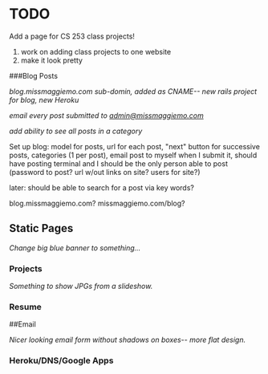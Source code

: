 # TODO

Add a page for CS 253 class projects!
1. work on adding class projects to one website
2. make it look pretty


###Blog Posts

*blog.missmaggiemo.com sub-domin, added as CNAME-- new rails project for blog, new Heroku*

*email every post submitted to admin@missmaggiemo.com*

*add ability to see all posts in a category*


Set up blog: model for posts, url for each post, "next" button for successive posts, categories (1 per post), email post to myself when I submit it, should have posting terminal and I should be the only person able to post (password to post? url w/out links on site? users for site?)

later: should be able to search for a post via key words?

blog.missmaggiemo.com?
missmaggiemo.com/blog?






## Static Pages

*Change big blue banner to something...*


### Projects

*Something to show JPGs from a slideshow.*

### Resume



##Email


*Nicer looking email form without shadows on boxes-- more flat design.*


### Heroku/DNS/Google Apps

